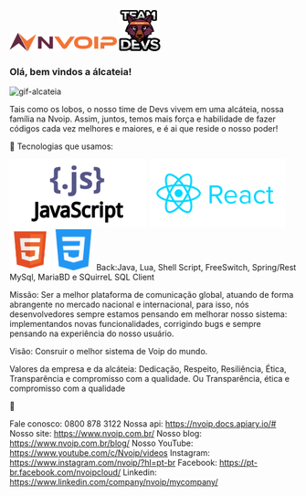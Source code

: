 <img src="/img/logos/logo-nvoip.png" width = 188px height = 32px/>  <img src="/img/logos/logo-devs.png" width = 72px height = 72px/>


### Olá, bem vindos a álcateia! 

![gif-alcateia](https://i.gifer.com/origin/9a/9a7b5dd5f43671afb591e70370b1b5b1.gif)

Tais como os lobos, o nosso time de Devs vivem em uma alcáteia, nossa família na Nvoip. Assim, juntos, temos mais força e habilidade de fazer códigos cada vez melhores e maiores, e é ai que reside o nosso poder! 




   🚀 Tecnologias que usamos:
   
   <img src="/img/tecnologias/js.svg"/>  
   <img src="/img/tecnologias/react.svg"/> 
   <img src="/img/tecnologias/html.svg" width = 72px height = 72px/>   
   <img src="/img/tecnologias/css.png" width = 72px height = 72px/> 
   Back:Java, Lua, Shell Script, FreeSwitch, Spring/Rest
   MySql, MariaBD e SQuirreL SQL Client
 
 
 
 
 
 


  Missão: Ser a melhor plataforma de comunicação global, atuando de forma abrangente no mercado nacional e internacional, para isso, nós desenvolvedores sempre estamos pensando em melhorar nosso sistema: implementandos novas funcionalidades, corrigindo bugs e sempre pensando na experiência do nosso usuário.
  
  Visão: Consruir o melhor sistema de Voip do mundo.

  Valores da empresa e da alcáteia: Dedicação, Respeito, Resiliência, Ética, Transparência e compromisso com a qualidade.
  Ou Transparência, ética e compromisso com a qualidade

🚀

  Fale conosco: 0800 878 3122
  Nossa api: https://nvoip.docs.apiary.io/#
  Nosso site: https://www.nvoip.com.br/
  Nosso blog: https://www.nvoip.com.br/blog/
  Nosso YouTube: https://www.youtube.com/c/Nvoip/videos
  Instagram: https://www.instagram.com/nvoip/?hl=pt-br
  Facebook:  https://pt-br.facebook.com/nvoipcloud/
  Linkedin:  https://www.linkedin.com/company/nvoip/mycompany/



